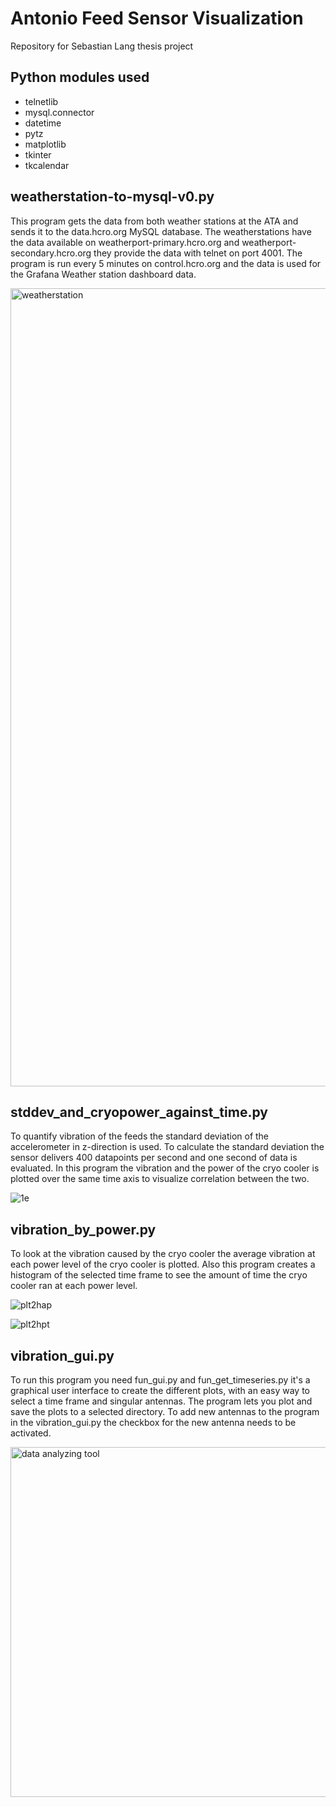 # Antonio Feed Sensor Visualization

Repository for Sebastian Lang thesis project

## Python modules used ##

- telnetlib
- mysql.connector
- datetime
- pytz
- matplotlib
- tkinter
- tkcalendar

## weatherstation-to-mysql-v0.py ## 

This program gets the data from both weather stations at the ATA and sends it to the data.hcro.org MySQL database.
The weatherstations have the data available on weatherport-primary.hcro.org and weatherport-secondary.hcro.org they provide the data with telnet on port 4001.
The program is run every 5 minutes on control.hcro.org and the data is used for the Grafana Weather station dashboard data.

<img width="1277" alt="weatherstation" src="https://user-images.githubusercontent.com/99358159/167199888-34e6822f-09e8-40e9-b511-93febbb649c2.png">

## stddev_and_cryopower_against_time.py ##

To quantify vibration of the feeds the standard deviation of the accelerometer in z-direction is used. To calculate the standard deviation the sensor delivers 400 datapoints per second and one second of data is evaluated.
In this program the vibration and the power of the cryo cooler is plotted over the same time axis to visualize correlation between the two.

![1e](https://user-images.githubusercontent.com/99358159/167219086-3c1aa845-8b8e-47ac-8696-ee72cdb0d57c.png)

## vibration_by_power.py ##

To look at the vibration caused by the cryo cooler the average vibration at each power level of the cryo cooler is plotted. Also this program creates a histogram of the selected time frame to see the amount of time the cryo cooler ran at each power level. 

![plt2hap](https://user-images.githubusercontent.com/99358159/167479902-4204aaee-e7a9-4e1c-927e-bd155ea210f9.png)

![plt2hpt](https://user-images.githubusercontent.com/99358159/167479914-96a6896d-8658-467d-ad2b-174593968688.png)

## vibration_gui.py ##

To run this program you need fun_gui.py and fun_get_timeseries.py it's a graphical user interface to create the different plots, with an easy way to select a time frame and singular antennas. The program lets you plot and save the plots to a selected directory. To add new antennas to the program in the vibration_gui.py the checkbox for the new antenna needs to be activated.

<img width="560" alt="data analyzing tool" src="https://user-images.githubusercontent.com/99358159/168887769-4a278f96-e58e-428b-a7fe-3c4e5ef6fe7c.png">



